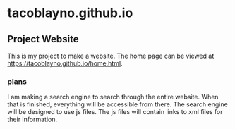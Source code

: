 # tacoblayno.github.io
## Project Website
This is my project to make a website. The home page can be viewed at https://tacoblayno.github.io/home.html.
### plans
I am making a search engine to search through the entire website. When that is finished, everything will be accessible from there. The search engine will be designed to use js files. The js files will contain links to xml files for their information.
